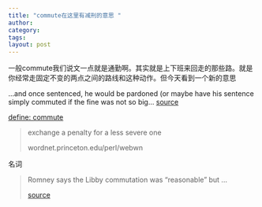 ```yaml
---
title: "commute在这里有减刑的意思 "
author:
category: 
tags: 
layout: post
---
```

一般commute我们说文一点就是通勤啊。其实就是上下班来回走的那些路。就是你经常走固定不变的两点之间的路线和这种动作。但今天看到一个新的意思

…and once sentenced, he would be pardoned (or maybe have his sentence simply commuted if the fine was not so big… <a href="http://grumpylion.wordpress.com/2007/07/03/bush-frees-libby-justice-falls/">source</a>

<a href="http://www.google.com/search?q=define%3Acommute">define: commute</a>

<blockquote>

exchange a penalty for a less severe one

wordnet.princeton.edu/perl/webwn

</blockquote>

名词

<blockquote>

Romney says the Libby commutation was “reasonable” but …

<a href="http://www.talkingpointsmemo.com/archives/015002.php">source</a>

</blockquote>

